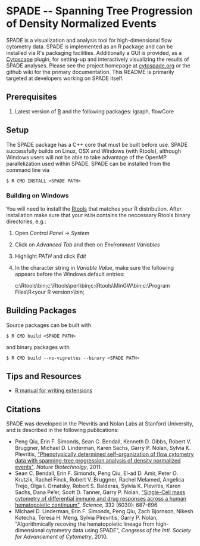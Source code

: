 # SPADE -- Spanning Tree Progression of Density Normalized Events

SPADE is a visualization and analysis tool for high-dimensional flow cytometry data. SPADE is implemented as an R package and can be installed via R's packaging facilities. Additionally a GUI is provided, as a [Cytoscape](http://www.cytoscape.org) plugin, for setting-up and interactively visualizing the results of SPADE analyses. Please see the project homepage at [cytospade.org](http://www.cytospade.org) or the github wiki for the primary documentation. This README is primarily targeted at developers working on SPADE itself.

## Prerequisites
1. Latest version of [R](http://www.r-project.org/) and the following packages: igraph, flowCore

## Setup
The SPADE package has a C++ core that must be built before use. SPADE successfully builds on Linux, OSX and Windows (with Rtools), although Windows users will not be able to take advantage of the OpenMP parallelization used within SPADE. SPADE can be installed from the command line via

    $ R CMD INSTALL <SPADE PATH>


### Building on Windows
You will need to install the [Rtools](http://www.murdoch-sutherland.com/Rtools) that matches your R distribution. After installation make sure that your `PATH` contains the neccessary Rtools binary directories, e.g.:

1. Open *Control Panel -> System*
1. Click on *Advanced Tab* and then on *Environment Variables*
1. Highlight *PATH* and click *Edit*
1. In the character string in *Variable Value*, make sure the following appears before the Windows default entries:

    c:\Rtools\bin;c:\Rtools\perl\bin;c:\(Rtools\MinGW\bin;c:\Program Files\R\<your R version>\bin;


## Building Packages
Source packages can be built with

    $ R CMD build <SPADE PATH>

and binary packages with

    $ R CMD build --no-vignettes --binary <SPADE PATH>

## Tips and Resources
* [R manual for writing extensions](http://cran.r-project.org/doc/manuals/R-exts.html)

## Citations
SPADE was developed in the Plevritis and Nolan Labs at Stanford University, and is described in the following publications:

* Peng Qiu, Erin F. Simonds, Sean C. Bendall, Kenneth D. Gibbs, Robert V. Bruggner, Michael D. Linderman, Karen Sachs, Garry P. Nolan, Sylvia K. Plevritis, ["Phenotypically determined self-organization of flow cytometry data with spanning-tree progression analysis of density normalized events"](http://dx.doi.org/doi%3A10.1038%2Fnbt.1991). *Nature Biotechnolgy*, 2011.
* Sean C. Bendall, Erin F. Simonds, Peng Qiu, El-ad D. Amir, Peter O. Krutzik, Rachel Finck, Robert V. Bruggner, Rachel Melamed, Angelica Trejo, Olga I. Ornatsky, Robert S. Balderas, Sylvia K. Plevritis, Karen Sachs, Dana Pe’er, Scott D. Tanner, Garry P. Nolan, ["Single-Cell mass cytometry of differential immune and drug responses across a human hematopoietic continuum"](http://dx.doi.org/10.1126%2Fscience.1198704), *Science*, 332 (6030): 687-696.
* Michael D. Linderman, Erin F. Simonds, Peng Qiu, Zach Bjornson, Nikesh Kotecha, Teresa H. Meng, Sylvia Plrevritis, Garry P. Nolan, "Algorithmically recoving the hematopoietic lineage from high-dimensional cytometry data using SPADE", *Congress of the Intl. Society for Advancement of Cytometry*, 2010.
